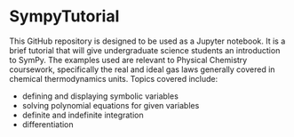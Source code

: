 # SympyTutorial
This GitHub repository is designed to be used as a Jupyter notebook. It is a brief tutorial that will give undergraduate science students an introduction to SymPy. The examples used are relevant to Physical Chemistry coursework, specifically the real and ideal gas laws generally covered in chemical thermodynamics units. Topics covered include:
* defining and displaying symbolic variables
* solving polynomial equations for given variables
* definite and indefinite integration
* differentiation
  
